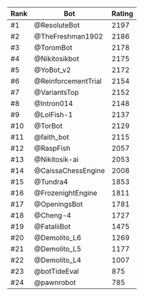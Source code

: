 Rank|Bot|Rating
---|---|---
#1|@ResoluteBot|2197
#2|@TheFreshman1902|2186
#3|@ToromBot|2178
#4|@Nikitosikbot|2175
#5|@YoBot_v2|2172
#6|@ReinforcementTrial|2154
#7|@VariantsTop|2152
#8|@Intron014|2148
#9|@LolFish-1|2137
#10|@TorBot|2129
#11|@faith_bot|2115
#12|@RaspFish|2057
#13|@Nikitosik-ai|2053
#14|@CaissaChessEngine|2008
#15|@Tundra4|1853
#16|@FrozenightEngine|1811
#17|@OpeningsBot|1781
#18|@Cheng-4|1727
#19|@FataliiBot|1475
#20|@Demolito_L6|1269
#21|@Demolito_L5|1177
#22|@Demolito_L4|1007
#23|@botTideEval|875
#24|@pawnrobot|785
